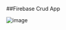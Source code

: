 ##Firebase Crud App

![image](https://github.com/soniadiwedi/FireBaseCrud/assets/112754761/a50cb953-4452-48b0-8d8e-effe86bc3ccf)


